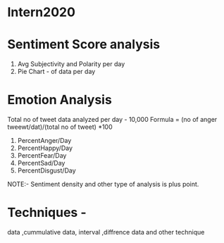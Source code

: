 # Intern2020
# Sentiment Score analysis
1. Avg Subjectivity and Polarity per day
2. Pie Chart - of data per day
  
# Emotion Analysis
 
Total no of tweet data analyzed per day - 10,000
Formula = (no of anger tweewt/dat)/(total no of tweet) *100 
1. PercentAnger/Day
2. PercentHappy/Day
3. PercentFear/Day
4. PercentSad/Day
5. PercentDisgust/Day

NOTE:- Sentiment density and other type of analysis is plus point.

# Techniques -
 data ,cummulative data, interval ,diffrence data and other technique

<!--Ref Links - https://github.com/xxz-jessica/COVID-19_UCD_Challenge ,https://live.rlamsal.com.np/ ,talbeu ,do more research-->

